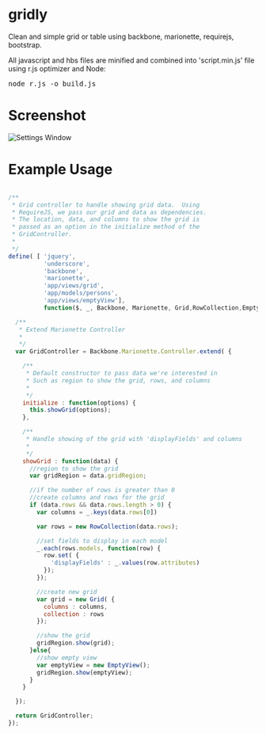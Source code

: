 gridly
==================================

Clean and simple grid or table using backbone, marionette, requirejs, bootstrap.  

All javascript and hbs files are minified and combined into 'script.min.js' file using r.js optimizer and Node:
<pre>node r.js -o build.js</pre>

Screenshot
==========
![Settings Window](https://raw.github.com/julesbond007/gridly/master/docs/gridly.png)

Example Usage
=============
```javascript

/**
 * Grid controller to handle showing grid data.  Using
 * RequireJS, we pass our grid and data as dependencies.
 * The location, data, and columns to show the grid is
 * passed as an option in the initialize method of the
 * GridController.
 *
 */
define( [ 'jquery',
          'underscore',
          'backbone',
          'marionette',
          'app/views/grid',
          'app/models/persons',
          'app/views/emptyView'],
          function($, _, Backbone, Marionette, Grid,RowCollection,EmptyView) {

  /**
   * Extend Marionette Controller
   *
   */
  var GridController = Backbone.Marionette.Controller.extend( {

    /**
     * Default constructor to pass data we're interested in
     * Such as region to show the grid, rows, and columns
     *
     */
    initialize : function(options) {
      this.showGrid(options);
    },

    /**
     * Handle showing of the grid with 'displayFields' and columns
     *
     */
    showGrid : function(data) {
      //region to show the grid
      var gridRegion = data.gridRegion;

      //if the number of rows is greater than 0
      //create columns and rows for the grid
      if (data.rows && data.rows.length > 0) {
        var columns = _.keys(data.rows[0])

        var rows = new RowCollection(data.rows);

        //set fields to display in each model
        _.each(rows.models, function(row) {
          row.set( {
            'displayFields' : _.values(row.attributes)
          });
        });

        //create new grid
        var grid = new Grid( {
          columns : columns,
          collection : rows
        });

        //show the grid
        gridRegion.show(grid);
      }else{
        //show empty view
        var emptyView = new EmptyView();
        gridRegion.show(emptyView);
      }
    }

  });

  return GridController;
});
